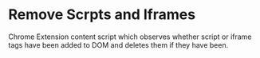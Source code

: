 # Remove Scrpts and Iframes
Chrome Extension content script which observes whether script or iframe tags have been added to DOM and deletes them if they have been.
